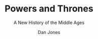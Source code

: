 ---
layout: book
category: books
title: Powers and Thrones
subtitle: A New History of the Middle Ages
author: Dan Jones
year: 2025
image: pat.jpg
---